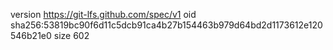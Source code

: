 version https://git-lfs.github.com/spec/v1
oid sha256:53819bc90f6d11c5dcb91ca4b27b154463b979d64bd2d1173612e120546b21e0
size 602
